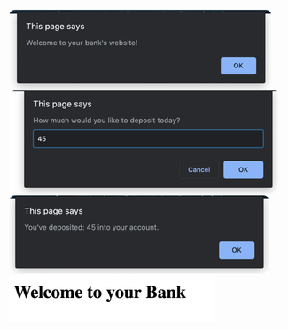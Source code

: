 

![](https://github.com/codeaprendiz/_assets/blob/master/html-css-kitchen/connecting-js-html-part1.png)
![](https://github.com/codeaprendiz/_assets/blob/master/html-css-kitchen/connecting-js-html-part2.png)
![](https://github.com/codeaprendiz/_assets/blob/master/html-css-kitchen/connecting-js-html-part3.png)
![](https://github.com/codeaprendiz/_assets/blob/master/html-css-kitchen/connecting-js-html-part4.png)